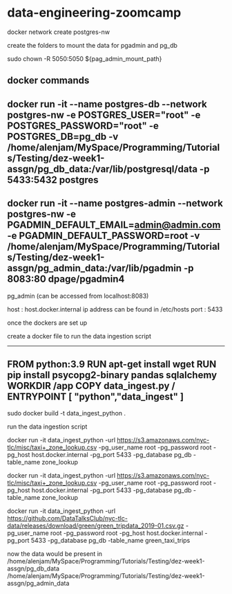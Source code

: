 # data-engineering-zoomcamp

docker network create postgres-nw

create the folders to mount the data for pgadmin and pg_db

sudo chown -R 5050:5050 ${pag_admin_mount_path}

docker commands
--------------------------------------------------------------------
docker run -it --name postgres-db --network postgres-nw -e POSTGRES_USER="root" -e POSTGRES_PASSWORD="root" -e POSTGRES_DB=pg_db -v /home/alenjam/MySpace/Programming/Tutorials/Testing/dez-week1-assgn/pg_db_data:/var/lib/postgresql/data -p 5433:5432 postgres
--------------------------------------------------------------------
docker run -it --name postgres-admin --network postgres-nw -e PGADMIN_DEFAULT_EMAIL=admin@admin.com -e PGADMIN_DEFAULT_PASSWORD=root -v /home/alenjam/MySpace/Programming/Tutorials/Testing/dez-week1-assgn/pg_admin_data:/var/lib/pgadmin -p 8083:80 dpage/pgadmin4
--------------------------------------------------------------------
pg_admin (can be accessed from localhost:8083)

host : host.docker.internal  ip address can be found in /etc/hosts
port : 5433

once the dockers are set up

create a docker file to run the data ingestion script

--------------------------------------------------------------------
FROM python:3.9
RUN apt-get install wget
RUN pip install psycopg2-binary pandas sqlalchemy
WORKDIR /app
COPY data_ingest.py /
ENTRYPOINT [ "python","data_ingest" ]
--------------------------------------------------------------------

sudo docker build -t data_ingest_python .

run the data ingestion script

docker run -it data_ingest_python -url https://s3.amazonaws.com/nyc-tlc/misc/taxi+_zone_lookup.csv -pg_user_name root -pg_password root -pg_host host.docker.internal -pg_port 5433 -pg_database pg_db -table_name zone_lookup


docker run -it data_ingest_python -url https://s3.amazonaws.com/nyc-tlc/misc/taxi+_zone_lookup.csv -pg_user_name root -pg_password root -pg_host host.docker.internal -pg_port 5433 -pg_database pg_db -table_name zone_lookup


docker run -it data_ingest_python -url https://github.com/DataTalksClub/nyc-tlc-data/releases/download/green/green_tripdata_2019-01.csv.gz -pg_user_name root -pg_password root -pg_host host.docker.internal -pg_port 5433 -pg_database pg_db -table_name green_taxi_trips


now the data would be present in 
/home/alenjam/MySpace/Programming/Tutorials/Testing/dez-week1-assgn/pg_db_data
/home/alenjam/MySpace/Programming/Tutorials/Testing/dez-week1-assgn/pg_admin_data

